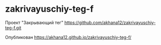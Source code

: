 # zakrivayuschiy-teg-f
Проект "Закрывающий тег"
https://github.com/akhana12/zakrivayuschiy-teg-f.git

Опубликован
https://akhana12.github.io/zakrivayuschiy-teg-f/
